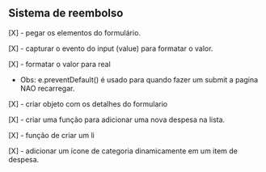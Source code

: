 ## Sistema de reembolso

[X] - pegar os elementos do formulário.
  <!-- Ex. const amount = documento.getElementById("amount") -->

[X] - capturar o evento do input (value) para formatar o valor.
  <!-- 1) Fazer uma validação com regex para aceitar só NUMEROS no input -->
  <!-- 2) Transformar o valor em CENTAVOS -->
  <!-- 3) Atualizar o valor do input -->

[X] - formatar o valor para real 
  <!-- Returna o valor convertido p string usando >> the current locale <<  -->

- Obs: e.preventDefault() é usado para quando fazer um submit a pagina NAO recarregar.

[X] - criar objeto com os detalhes do formulario
  <!-- e.preventDefault = desativa o recarregamento da pagina -->

[X] - criar uma função para adicionar uma nova despesa na lista.

[X] - função de criar um li

[X] - adicionar um ícone de categoria dinamicamente em um item de despesa.